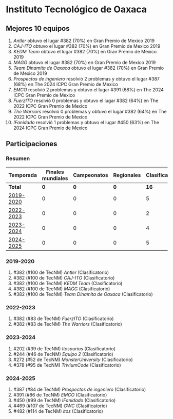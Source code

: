 # Instituto Tecnológico de Oaxaca

## Mejores 10 equipos

1. _Antler_ obtuvo el lugar #382 (70%) en Gran Premio de Mexico 2019
1. _CAJ-ITO_ obtuvo el lugar #382 (70%) en Gran Premio de Mexico 2019
1. _KEDM Team_ obtuvo el lugar #382 (70%) en Gran Premio de Mexico 2019
1. _MAGG_ obtuvo el lugar #382 (70%) en Gran Premio de Mexico 2019
1. _Team Dinamita de Oaxaca_ obtuvo el lugar #382 (70%) en Gran Premio de Mexico 2019
1. _Prospectos de ingeniero_ resolvió 2 problemas y obtuvo el lugar #387 (68%) en The 2024 ICPC Gran Premio de Mexico
1. _EMCO_ resolvió 2 problemas y obtuvo el lugar #391 (68%) en The 2024 ICPC Gran Premio de Mexico
1. _FuerzITO_ resolvió 0 problemas y obtuvo el lugar #382 (64%) en The 2022 ICPC Gran Premio de Mexico
1. _The Warriors_ resolvió 0 problemas y obtuvo el lugar #382 (64%) en The 2022 ICPC Gran Premio de Mexico
1. _IFanidado_ resolvió 1 problemas y obtuvo el lugar #450 (63%) en The 2024 ICPC Gran Premio de Mexico

## Participaciones

### Resumen

| Temporada | Finales mundiales | Campeonatos | Regionales | Clasificatorios | Equipos |
| --- | --- | --- | --- | --- | --- |
| **Total** | **0** | **0** | **0** | **16** | **16** |
| [2019-2020](#2019-2020) | 0 | 0 | 0 | 5 | 5 |
| [2022-2023](#2022-2023) | 0 | 0 | 0 | 2 | 2 |
| [2023-2024](#2023-2024) | 0 | 0 | 0 | 4 | 4 |
| [2024-2025](#2024-2025) | 0 | 0 | 0 | 5 | 5 |

### 2019-2020

1. #382 (#100 de TecNM) _Antler_ (Clasificatorio)
1. #382 (#100 de TecNM) _CAJ-ITO_ (Clasificatorio)
1. #382 (#100 de TecNM) _KEDM Team_ (Clasificatorio)
1. #382 (#100 de TecNM) _MAGG_ (Clasificatorio)
1. #382 (#100 de TecNM) _Team Dinamita de Oaxaca_ (Clasificatorio)

### 2022-2023

1. #382 (#83 de TecNM) _FuerzITO_ (Clasificatorio)
1. #382 (#83 de TecNM) _The Warriors_ (Clasificatorio)

### 2023-2024

1. #202 (#39 de TecNM) _Itosaurios_ (Clasificatorio)
1. #244 (#46 de TecNM) _Equipo 2_ (Clasificatorio)
1. #272 (#52 de TecNM) _MonsterUniversity_ (Clasificatorio)
1. #378 (#95 de TecNM) _TriviumCode_ (Clasificatorio)

### 2024-2025

1. #387 (#84 de TecNM) _Prospectos de ingeniero_ (Clasificatorio)
1. #391 (#86 de TecNM) _EMCO_ (Clasificatorio)
1. #450 (#99 de TecNM) _IFanidado_ (Clasificatorio)
1. #469 (#107 de TecNM) _GWC_ (Clasificatorio)
1. #482 (#114 de TecNM) _itos_ (Clasificatorio)



